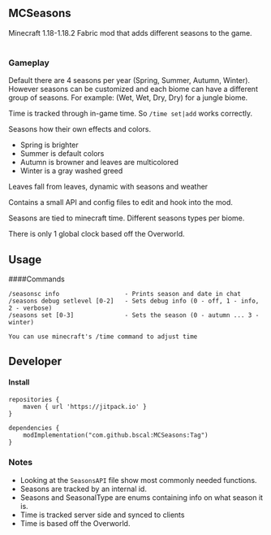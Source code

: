 ## MCSeasons
Minecraft 1.18-1.18.2 Fabric mod that adds different seasons to the game.
<br><br>

### Gameplay
Default there are 4 seasons per year (Spring, Summer, Autumn, Winter).<br>
However seasons can be customized and each biome can have a different group of seasons.
For example: (Wet, Wet, Dry, Dry) for a jungle biome.

Time is tracked through in-game time. So `/time set|add` works correctly.

Seasons how their own effects and colors.
* Spring is brighter
* Summer is default colors
* Autumn is browner and leaves are multicolored
* Winter is a gray washed greed

Leaves fall from leaves, dynamic with seasons and weather

Contains a small API and config files to edit and hook into the mod.

Seasons are tied to minecraft time. Different seasons types per biome.

There is only 1 global clock based off the Overworld.

## Usage
####Commands

    /seasonsc info                  - Prints season and date in chat
    /seasons debug setlevel [0-2]   - Sets debug info (0 - off, 1 - info, 2 - verbose)
    /seasons set [0-3]              - Sets the season (0 - autumn ... 3 - winter)
     
    You can use minecraft's /time command to adjust time

## Developer

#### Install
```
repositories {
    maven { url 'https://jitpack.io' }
}

dependencies {
    modImplementation("com.github.bscal:MCSeasons:Tag")
}
```

### Notes
* Looking at the `SeasonsAPI` file show most commonly needed functions.
* Seasons are tracked by an internal id.
* Seasons and SeasonalType are enums containing info on what season it is.
* Time is tracked server side and synced to clients
* Time is based off the Overworld.

